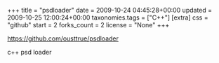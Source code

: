 +++
title = "psdloader"
date = 2009-10-24 04:45:28+00:00
updated = 2009-10-25 12:00:24+00:00
taxonomies.tags = ["C++"]
[extra]
css = "github"
start = 2
forks_count = 2
license = "None"
+++

<https://github.com/ousttrue/psdloader>

c++ psd loader

